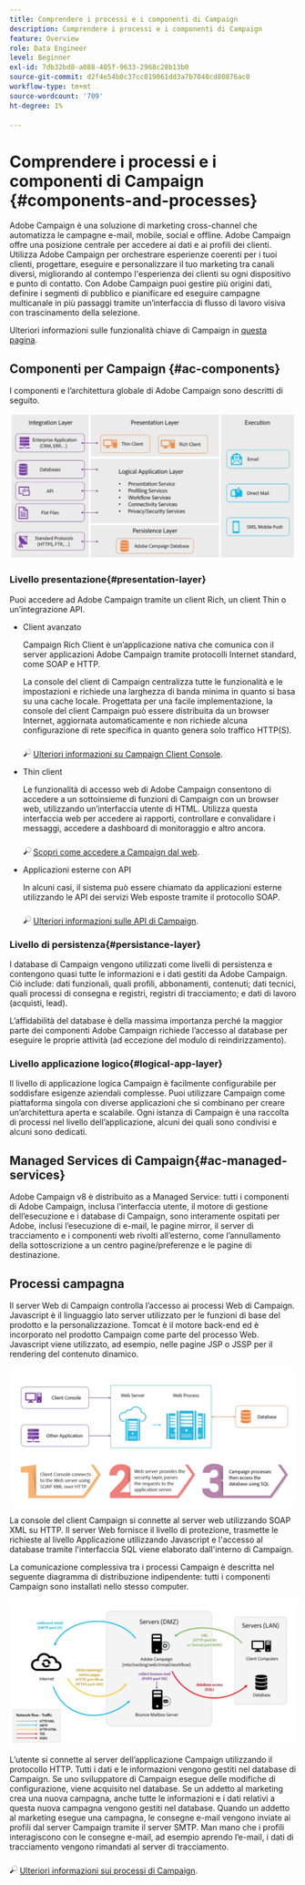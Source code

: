 ```yaml
---
title: Comprendere i processi e i componenti di Campaign
description: Comprendere i processi e i componenti di Campaign
feature: Overview
role: Data Engineer
level: Beginner
exl-id: 7db32bd8-a088-405f-9633-2968c28b13b0
source-git-commit: d2f4e54b0c37cc019061dd3a7b7048cd80876ac0
workflow-type: tm+mt
source-wordcount: '709'
ht-degree: 1%

---
```


# Comprendere i processi e i componenti di Campaign {#components-and-processes}

Adobe Campaign è una soluzione di marketing cross-channel che automatizza le campagne e-mail, mobile, social e offline. Adobe Campaign offre una posizione centrale per accedere ai dati e ai profili dei clienti. Utilizza Adobe Campaign per orchestrare esperienze coerenti per i tuoi clienti, progettare, eseguire e personalizzare il tuo marketing tra canali diversi, migliorando al contempo l&#39;esperienza dei clienti su ogni dispositivo e punto di contatto. Con Adobe Campaign puoi gestire più origini dati, definire i segmenti di pubblico e pianificare ed eseguire campagne multicanale in più passaggi tramite un’interfaccia di flusso di lavoro visiva con trascinamento della selezione.

Ulteriori informazioni sulle funzionalità chiave di Campaign in [questa pagina](../start/get-started.md).

## Componenti per Campaign {#ac-components}

I componenti e l’architettura globale di Adobe Campaign sono descritti di seguito.

![](assets/ac-components.png)

### Livello presentazione{#presentation-layer}

Puoi accedere ad Adobe Campaign tramite un client Rich, un client Thin o un’integrazione API.

* Client avanzato

   Campaign Rich Client è un’applicazione nativa che comunica con il server applicazioni Adobe Campaign tramite protocolli Internet standard, come SOAP e HTTP.

   La console del client di Campaign centralizza tutte le funzionalità e le impostazioni e richiede una larghezza di banda minima in quanto si basa su una cache locale. Progettata per una facile implementazione, la console del client Campaign può essere distribuita da un browser Internet, aggiornata automaticamente e non richiede alcuna configurazione di rete specifica in quanto genera solo traffico HTTP(S).

   ![](../assets/do-not-localize/glass.png) [Ulteriori informazioni su Campaign Client Console](../start/connect.md).

* Thin client

   Le funzionalità di accesso web di Adobe Campaign consentono di accedere a un sottoinsieme di funzioni di Campaign con un browser web, utilizzando un’interfaccia utente di HTML. Utilizza questa interfaccia web per accedere ai rapporti, controllare e convalidare i messaggi, accedere a dashboard di monitoraggio e altro ancora.

   ![](../assets/do-not-localize/glass.png) [Scopri come accedere a Campaign dal web](../start/connect.md).

* Applicazioni esterne con API

   In alcuni casi, il sistema può essere chiamato da applicazioni esterne utilizzando le API dei servizi Web esposte tramite il protocollo SOAP.

   ![](../assets/do-not-localize/glass.png) [Ulteriori informazioni sulle API di Campaign](../dev/api.md).

### Livello di persistenza{#persistance-layer}

I database di Campaign vengono utilizzati come livelli di persistenza e contengono quasi tutte le informazioni e i dati gestiti da Adobe Campaign. Ciò include: dati funzionali, quali profili, abbonamenti, contenuti; dati tecnici, quali processi di consegna e registri, registri di tracciamento; e dati di lavoro (acquisti, lead).

L’affidabilità del database è della massima importanza perché la maggior parte dei componenti Adobe Campaign richiede l’accesso al database per eseguire le proprie attività (ad eccezione del modulo di reindirizzamento).

### Livello applicazione logico{#logical-app-layer}

Il livello di applicazione logica Campaign è facilmente configurabile per soddisfare esigenze aziendali complesse. Puoi utilizzare Campaign come piattaforma singola con diverse applicazioni che si combinano per creare un’architettura aperta e scalabile. Ogni istanza di Campaign è una raccolta di processi nel livello dell’applicazione, alcuni dei quali sono condivisi e alcuni sono dedicati.

## Managed Services di Campaign{#ac-managed-services}

Adobe Campaign v8 è distribuito as a Managed Service: tutti i componenti di Adobe Campaign, inclusa l’interfaccia utente, il motore di gestione dell’esecuzione e i database di Campaign, sono interamente ospitati per Adobe, inclusi l’esecuzione di e-mail, le pagine mirror, il server di tracciamento e i componenti web rivolti all’esterno, come l’annullamento della sottoscrizione a un centro pagine/preferenze e le pagine di destinazione.

## Processi campagna

Il server Web di Campaign controlla l’accesso ai processi Web di Campaign. Javascript è il linguaggio lato server utilizzato per le funzioni di base del prodotto e la personalizzazione. Tomcat è il motore back-end ed è incorporato nel prodotto Campaign come parte del processo Web. Javascript viene utilizzato, ad esempio, nelle pagine JSP o JSSP per il rendering del contenuto dinamico.

![](assets/ac-processes.png)

La console del client Campaign si connette al server web utilizzando SOAP XML su HTTP. Il server Web fornisce il livello di protezione, trasmette le richieste al livello Applicazione utilizzando Javascript e l&#39;accesso al database tramite l&#39;interfaccia SQL viene elaborato dall&#39;interno di Campaign.

La comunicazione complessiva tra i processi Campaign è descritta nel seguente diagramma di distribuzione indipendente: tutti i componenti Campaign sono installati nello stesso computer.

![](assets/ac-standalone.png)

L’utente si connette al server dell’applicazione Campaign utilizzando il protocollo HTTP. Tutti i dati e le informazioni vengono gestiti nel database di Campaign. Se uno sviluppatore di Campaign esegue delle modifiche di configurazione, viene acquisito nel database. Se un addetto al marketing crea una nuova campagna, anche tutte le informazioni e i dati relativi a questa nuova campagna vengono gestiti nel database. Quando un addetto al marketing esegue una campagna, le consegne e-mail vengono inviate ai profili dal server Campaign tramite il server SMTP. Man mano che i profili interagiscono con le consegne e-mail, ad esempio aprendo l’e-mail, i dati di tracciamento vengono rimandati al server di tracciamento.

![](../assets/do-not-localize/glass.png) [Ulteriori informazioni sui processi di Campaign](../dev/general-architecture.md#dev-env).
